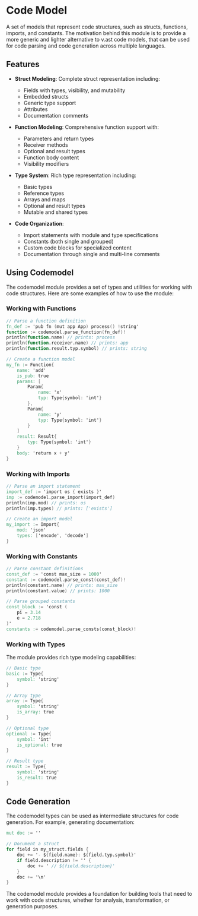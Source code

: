 # Code Model

A set of models that represent code structures, such as structs, functions, imports, and constants. The motivation behind this module is to provide a more generic and lighter alternative to v.ast code models, that can be used for code parsing and code generation across multiple languages.

## Features

- **Struct Modeling**: Complete struct representation including:
  - Fields with types, visibility, and mutability
  - Embedded structs
  - Generic type support
  - Attributes
  - Documentation comments

- **Function Modeling**: Comprehensive function support with:
  - Parameters and return types
  - Receiver methods
  - Optional and result types
  - Function body content
  - Visibility modifiers

- **Type System**: Rich type representation including:
  - Basic types
  - Reference types
  - Arrays and maps
  - Optional and result types
  - Mutable and shared types

- **Code Organization**:
  - Import statements with module and type specifications
  - Constants (both single and grouped)
  - Custom code blocks for specialized content
  - Documentation through single and multi-line comments

## Using Codemodel

The codemodel module provides a set of types and utilities for working with code structures. Here are some examples of how to use the module:

### Working with Functions

```v
// Parse a function definition
fn_def := 'pub fn (mut app App) process() !string'
function := codemodel.parse_function(fn_def)!
println(function.name) // prints: process
println(function.receiver.name) // prints: app
println(function.result.typ.symbol) // prints: string

// Create a function model
my_fn := Function{
    name: 'add'
    is_pub: true
    params: [
        Param{
            name: 'x'
            typ: Type{symbol: 'int'}
        },
        Param{
            name: 'y'
            typ: Type{symbol: 'int'}
        }
    ]
    result: Result{
        typ: Type{symbol: 'int'}
    }
    body: 'return x + y'
}
```

### Working with Imports

```v
// Parse an import statement
import_def := 'import os { exists }'
imp := codemodel.parse_import(import_def)
println(imp.mod) // prints: os
println(imp.types) // prints: ['exists']

// Create an import model
my_import := Import{
    mod: 'json'
    types: ['encode', 'decode']
}
```

### Working with Constants

```v
// Parse constant definitions
const_def := 'const max_size = 1000'
constant := codemodel.parse_const(const_def)!
println(constant.name) // prints: max_size
println(constant.value) // prints: 1000

// Parse grouped constants
const_block := 'const (
    pi = 3.14
    e = 2.718
)'
constants := codemodel.parse_consts(const_block)!
```

### Working with Types

The module provides rich type modeling capabilities:

```v
// Basic type
basic := Type{
    symbol: 'string'
}

// Array type
array := Type{
    symbol: 'string'
    is_array: true
}

// Optional type
optional := Type{
    symbol: 'int'
    is_optional: true
}

// Result type
result := Type{
    symbol: 'string'
    is_result: true
}
```

## Code Generation

The codemodel types can be used as intermediate structures for code generation. For example, generating documentation:

```v
mut doc := ''

// Document a struct
for field in my_struct.fields {
    doc += '- ${field.name}: ${field.typ.symbol}'
    if field.description != '' {
        doc += ' // ${field.description}'
    }
    doc += '\n'
}
```

The codemodel module provides a foundation for building tools that need to work with code structures, whether for analysis, transformation, or generation purposes.
